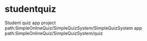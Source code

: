 # studentquiz
Student quiz app
project path:SimpleOnlineQuiz/SimpleQuizSystem/SimpleQuizSystem
app path:SimpleOnlineQuiz/SimpleQuizSystem/quiz
